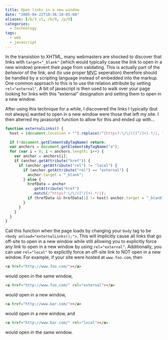 ```yaml
---
title: Open links in a new window
date: "2005-04-22T10:36:10-05:00"
aliases: [/b/3_v1, /b/9, /p/9]
categories:
  - technology
tags:
  - web
  - javascript
---
```


In the transistion to XHTML, many webmasters are shocked to discover that links with `target="_blank"` (which would
typically cause the link to open in a new window) prevent their page from validating. This is actually part of the
_behavior_ of the link, and (to use proper <acronym title="Model View Controller">MVC</acronym> seperation) therefore
should be handled by a scripting language instead of embedded into the markup. One common approach to this is to use
the relation attribute by setting `rel="external"`. A bit of javascript is then used to walk over your page looking for
links with this "external" designation and setting them to open in a new window.

After using this technique for a while, I discovered the links I typically (but not always) wanted to open in a new
window were those that left my site. I then alterred my javascript function to allow for this and ended up with...

```javascript
function externalLinks() {
  host = (document.location + "").replace(/^(https?:\/\/)([^/]+).*/i, "$2");

  if (!document.getElementsByTagName) return;
  var anchors = document.getElementsByTagName("a");
  for (var i = 0; i < anchors.length; i++) {
    var anchor = anchors[i];
    if (anchor.getAttribute("href")) {
      if (anchor.getAttribute("rel") != "local") {
        if (anchor.getAttribute("rel") == "external") {
          anchor.target = "_blank";
        } else {
          hrefData = anchor
            .getAttribute("href")
            .match(/^https?:\/\/([^/]+).*/i);
          if (hrefData && hrefData[1] != host) anchor.target = "_blank";
        }
      }
    }
  }
}
```

Call this function when the page loads by changing your `body` tag to be `<body onload="externalLinks();">`. This will
implicitly cause all links that go off-site to open in a new window while still allowing you to explicitly force any
link to open in a new window by using `rel="external"`. Additionally, you can use `rel="local"` to explicitly force an
off-site link to NOT open in a new window. For example, if your site were hosted at `www.foo.com`, then

```html
<a href="http://www.foo.com/"></a>
```

would open in the same window,

```html
<a href="http://www.foo.com/" rel="external"></a>
```

would open in a new window,

```html
<a href="http://www.bar.com/"></a>
```

would open in a new window, and

```html
<a href="http://www.bar.com/" rel="local"></a>
```

would open in the same window.

